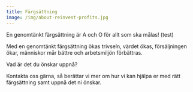 ```yaml
---
title: Färgsättning
image: /img/about-reinvest-profits.jpg
---
```

En genomtänkt färgsättning är A och O för allt som ska målas! (test)

Med en genomtänkt färgsättning ökas trivseln, värdet ökas, försäljningen ökar, människor mår bättre och arbetsmiljön förbättras.

Vad är det du önskar uppnå? 

Kontakta oss gärna, så berättar vi mer om hur vi kan hjälpa er med rätt färgsättning samt uppnå det ni önskar.
